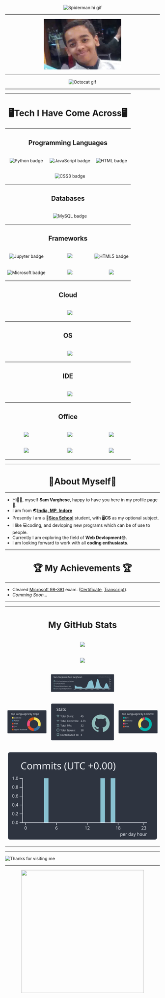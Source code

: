 <p align="center"><img src="https://www.gifservice.fr/img/gif-vignette-large/361cb6b76db214939ad97a8d135e744b/129786-sam-s-masculine-uk-usa-irl-aus-nz-first-name-signature.gif" alt="Spiderman hi gif"></p>

<hr>

<p align="center"><p align="center"><img src="Documents/Capture.PNG" alt="My profile picture" width="50%"></p>

<hr>

<p align="center"><p align="center"><img src="https://octodex.github.com/images/daftpunktocat-thomas.gif" alt="Octocat gif" width="50%"</p>

<hr>

<table width="100%" align="center">
<tr>
    <th colspan="3" ><h1 align="center" >🖥️Tech I Have Come Across🖥️</h1></th>
</tr>
<tr>
    <th colspan="3"><h2 align="center">Programming Languages</h2></th>
</tr>
<tr>
    <td><p align="center"><img src="https://img.shields.io/badge/Python-3776AB?style=for-the-badge&logo=python&logoColor=white"  alt="Python badge"></p></td>
    <td><p align="center"><img src="https://img.shields.io/badge/JavaScript-F7DF1E?style=for-the-badge&logo=javascript&logoColor=black"  alt="JavaScript badge"></p</td>
    <td><p align="center"><img src="https://img.shields.io/badge/HTML5-E34F26?style=for-the-badge&logo=html5&logoColor=white"  alt="HTML badge"></p</td>
</tr>
<tr>
    <td></td>
    <td><p align="center"><img src="https://img.shields.io/badge/CSS3-1572B6?style=for-the-badge&logo=css3&logoColor=white"  alt="CSS3 badge"></p</td>
    <td></td>
</tr>
<tr>
    <th colspan="3"><h2 align="center">Databases</h2></th>
</tr>
<tr>
    <td></td>
    <td><p align="center"><img src="https://img.shields.io/badge/MySQL-00000F?style=for-the-badge&logo=mysql&logoColor=white"  alt="MySQL badge"></p</td>
    <td></td>
</tr>
<tr>
    <th colspan="3"><h2 align="center">Frameworks</h2></th>
</tr>
<tr>
    <td><p align="center"><img src="https://img.shields.io/badge/Jupyter-F37626.svg?&style=for-the-badge&logo=Jupyter&logoColor=white"  alt="Jupyter badge"></p</td>
    <td><p align="center"><img src="https://img.shields.io/badge/Markdown-000000?style=for-the-badge&logo=markdown&logoColor=white" ></p</td>
    <td><p align="center"><img src="https://img.shields.io/badge/HTML5-E34F26?style=for-the-badge&logo=html5&logoColor=white"  alt="HTML5 badge"></p</td>
</tr>
<tr>
    <td><p align="center"><img src="https://img.shields.io/badge/Microsoft-666666?style=for-the-badge&logo=microsoft&logoColor=white"  alt="Microsoft badge"></p</td>
    <td><p align="center"><img src="https://img.shields.io/badge/conda-342B029.svg?&style=for-the-badge&logo=anaconda&logoColor=white" ></p</td>
    <td><p align="center"><img src="https://img.shields.io/badge/Git-F05032?style=for-the-badge&logo=git&logoColor=white" ></p</td>
</tr>
<tr>
    <th colspan="3"><h2 align="center">Cloud</h2></th>
</tr>
<tr>
    <td></td>
    <td><p align="center"><img src="https://img.shields.io/badge/Google_Cloud-4285F4?style=for-the-badge&logo=google-cloud&logoColor=white" ></p</td>
    <td></td>
</tr>
<tr>
    <th colspan="3"><h2 align="center">OS</h2></th>
</tr>
<tr>
    <td></td>
    <td><p align="center"><img src="https://img.shields.io/badge/Windows-0078D6?style=for-the-badge&logo=windows&logoColor=white" ></p</td>
    <td></td>
</tr>
<tr>
    <th colspan="3"><h2 align="center">IDE</h2></th>
</tr>
<tr>
    <td></td>
    <td><p align="center"><img src="https://img.shields.io/badge/Visual_Studio_Code-0078D4?style=for-the-badge&logo=visual%20studio%20code&logoColor=white" ></p</td>
    <td></td>
</tr>
<tr>
    <th colspan="3"><h2 align="center">Office</h2></th>
</tr>
<tr>
    <td><p align="center"><img src="https://img.shields.io/badge/Microsoft_Excel-217346?style=for-the-badge&logo=microsoft-excel&logoColor=white" ></p</td>
    <td><p align="center"><img src="https://img.shields.io/badge/Microsoft_PowerPoint-B7472A?style=for-the-badge&logo=microsoft-powerpoint&logoColor=white" ></p</td>
    <td><p align="center"><img src="https://img.shields.io/badge/Microsoft_Office-D83B01?style=for-the-badge&logo=microsoft-office&logoColor=white" ></p</td>
</tr>
<tr>
    <td><p align="center"><img src="https://img.shields.io/badge/Microsoft_Office-D83B01?style=for-the-badge&logo=microsoft-office&logoColor=white" ></p</td>
    <td><p align="center"><img src="https://img.shields.io/badge/Microsoft_Word-2B579A?style=for-the-badge&logo=microsoft-word&logoColor=white" ></p</td>
    <td><p align="center"><img src="https://img.shields.io/badge/Google%20Sheets-34A853?style=for-the-badge&logo=google-sheets&logoColor=white" ></p</td>
</tr>
</table>

<hr>

<h1 align="center">👋About Myself👋</h1>

<hr>

- Hi🙋‍♂️, myself **Sam Varghese**, happy to have you here in my profile page🙏.
- I am from 🌏<a href="https://goo.gl/maps/F1N2pFFApSQ8B9Jd9">**India, MP, Indore**</a>
- Presently I am a 🏫<a href="https://www.google.com/search?q=sica%20school&rlz=1C1CHBD_enIN950IN950&oq=sica+&aqs=chrome.1.69i57j0j46i175i199l2j0l2j46i175i199j69i61.3070j0j7&sourceid=chrome&ie=UTF-8&tbs=lrf:!1m4!1u2!2m2!2m1!1e1!2m1!1e2!3sIAE,lf:1,lf_ui:2&tbm=lcl&sxsrf=ALeKk01Apx60ADAvbHJ2eDRuZx8CXqXnvw:1619592565483&rflfq=1&num=10&rldimm=9671340406063970100&lqi=CgtzaWNhIHNjaG9vbFoaCgtzaWNhIHNjaG9vbCILc2ljYSBzY2hvb2ySAQZzY2hvb2w&ved=2ahUKEwjl2a68rKDwAhUEH7cAHRQJC-QQvS4wAHoECAsQHw&rlst=f#rlfi=hd:;si:9671340406063970100,l,CgtzaWNhIHNjaG9vbFoaCgtzaWNhIHNjaG9vbCILc2ljYSBzY2hvb2ySAQZzY2hvb2w;mv:[[22.7680303,75.93087609999999],[22.727029599999998,75.8810728]];tbs:lrf:!1m4!1u2!2m2!2m1!1e1!2m1!1e2!3sIAE,lf:1,lf_ui:2">**Sica School**</a> student, with 🖥️**CS** as my optional subject.
- I like 💻coding, and devloping new programs which can be of use to people.
- Currently I am exploring the field of **Web Devlopment**😎.
- I am looking forward to work with all **coding enthusiasts**.

<hr>

<h1 align="center">🏆 My Achievements 🏆</h1>

<hr>

- Cleared <a href="https://www.quora.com/How-can-I-pass-98-381-braindumps">Microsoft 98-381</a> exam. (<a href="Documents\Microsoft_Certified_Professional_Certificate_0.pdf">Certificate</a>, <a href="Documents\microsoft_certified_professional_transcript.pdf">Transcript</a>).
- _Comming Soon..._

<hr>

<table width="100%" align="center">

<tr>
    <th colspan="3"><h1 align="center">My GitHub Stats</h1></th>
</tr>
<tr>
    <td colspan="3"><p align="center"><img src="https://github-readme-stats.vercel.app/api?username=Sam-Varghese&show_icons=true&theme=radical"></p></td>
</tr>
<tr>
    <td></td>
    <td><p align="center"><img src="https://github-readme-streak-stats.herokuapp.com/?user=Sam-Varghese&theme=radical"></p></td>
    <td></td>
</tr>
<tr>
    <td></td>
    <td><p align="center"><img src="https://raw.githubusercontent.com/Sam-Varghese/Sam-Varghese/main/profile-summary-card-output/nord_dark/0-profile-details.svg"></p></td>
    <td></td>
</tr>
<tr>
    <td><p align="left"><img src="https://raw.githubusercontent.com/Sam-Varghese/Sam-Varghese/main/profile-summary-card-output/nord_dark/1-repos-per-language.svg"></p></td>
    <td><p align="center"><img src="https://raw.githubusercontent.com/Sam-Varghese/Sam-Varghese/main/profile-summary-card-output/nord_dark/3-stats.svg"></p></td>
    <td><p align="right"><img src="https://raw.githubusercontent.com/Sam-Varghese/Sam-Varghese/main/profile-summary-card-output/nord_dark/2-most-commit-language.svg"></p></td>
</tr>
<tr>
    <td colspan="3"><p align="center"><img src="https://raw.githubusercontent.com/Sam-Varghese/Sam-Varghese/main/profile-summary-card-output/nord_dark/4-productive-time.svg"></p></td>
</tr>
</table>

<hr>

<img height="120" alt="Thanks for visiting me" width="100%" src="https://raw.githubusercontent.com/BrunnerLivio/brunnerlivio/master/images/marquee.svg" />

<hr>

<p align="center"><img src="https://media.tenor.com/images/2b9ed46dc66028c674cd540d1eb61a21/tenor.gif" height="400" width="400"></p>